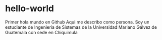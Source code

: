 # hello-world
Primer hola mundo en Github
Aqui me describo como persona. Soy un estudiante de Ingeniería de Sistemas
de la Universidad Mariano Gálvez de Guatemala con sede en Chiquimula

